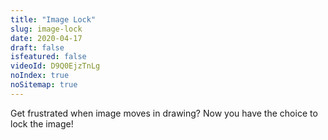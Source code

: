 ```yaml
---
title: "Image Lock"
slug: image-lock
date: 2020-04-17
draft: false
isfeatured: false
videoId: D9Q0EjzTnLg
noIndex: true
noSitemap: true
---
```




Get frustrated when image moves in drawing? Now you have the choice to lock the image!
